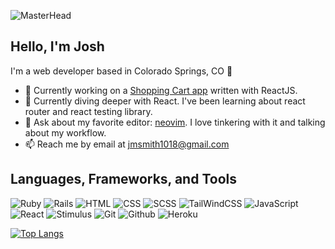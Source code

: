 ![MasterHead](https://live.staticflickr.com/65535/52185224349_74301fa3f5_k.jpg)

## Hello, I'm Josh

I'm a web developer based in Colorado Springs, CO :mount_fuji:

- :telescope: Currently working on a [Shopping Cart app](https://github.com/JoshDevHub/Shopping-Cart) written with ReactJS.
- :seedling: Currently diving deeper with React. I've been learning about react router and react testing library.
- :speech_balloon: Ask about my favorite editor: [neovim](https://github.com/neovim/neovim). I love tinkering with it and talking about my workflow.
- :mailbox: Reach me by email at jmsmith1018@gmail.com

## Languages, Frameworks, and Tools
![Ruby](https://img.shields.io/badge/-Ruby-282A36?logo=ruby&logoColor=CC342D&style=for-the-badge) ![Rails](https://img.shields.io/badge/-rails-282A36?logo=ruby-on-rails&logoColor=CC0000&style=for-the-badge) ![HTML](https://img.shields.io/badge/-html5-282A36?logo=html5&logoColor=E34F26&style=for-the-badge) ![CSS](https://img.shields.io/badge/-css3-282A36?logo=css3&logoColor=1572B6&style=for-the-badge) ![SCSS](https://img.shields.io/badge/-sass-282A36?logo=sass&logoColor=CC6699&style=for-the-badge) ![TailWindCSS](https://img.shields.io/badge/-tailwind-282A36?logo=tailwind-css&logoColor=06B6D4&style=for-the-badge) ![JavaScript](https://img.shields.io/badge/-javascript-282A36?logo=javascript&logoColor=F7DF1E&style=for-the-badge) ![React](https://img.shields.io/badge/-react-282A36?logo=react&logoColor=61DAFB&style=for-the-badge) ![Stimulus](https://img.shields.io/badge/-stimulus-282A36?logo=stimulus&logoColor=77E8B9&style=for-the-badge) ![Git](https://img.shields.io/badge/-git-282A36?logo=git&logoColor=F05032&style=for-the-badge) ![Github](https://img.shields.io/badge/-github-282A36?logo=github&logoColor=white&style=for-the-badge) ![Heroku](https://img.shields.io/badge/-heroku-282A36?logo=heroku&logoColor=430098&style=for-the-badge)

[![Top Langs](https://github-readme-stats.vercel.app/api/top-langs/?username=JoshDevHub&layout=compact&theme=dracula&langs_count=6)](https://github.com/anuraghazra/github-readme-stats)

